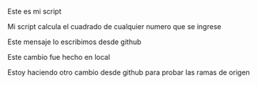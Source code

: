 Este es mi script

Mi script calcula el cuadrado de cualquier numero que se ingrese

Este mensaje lo escribimos desde github

Este cambio fue hecho en local

Estoy haciendo otro cambio desde github para probar las ramas de origen
